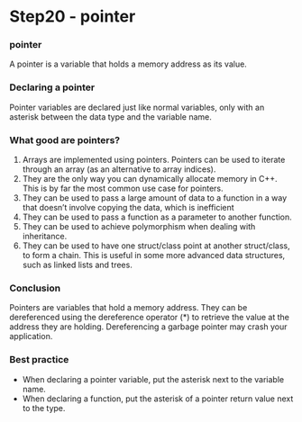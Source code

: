 # Step20 - pointer

### pointer
A pointer is a variable that holds a memory address as its value.

### Declaring a pointer
Pointer variables are declared just like normal variables, only with an asterisk between the data type and the variable name.

### What good are pointers?
1) Arrays are implemented using pointers. Pointers can be used to iterate through an array (as an alternative to array indices).
2) They are the only way you can dynamically allocate memory in C++. This is by far the most common use case for pointers.
3) They can be used to pass a large amount of data to a function in a way that doesn’t involve copying the data, which is inefficient
4) They can be used to pass a function as a parameter to another function.
5) They can be used to achieve polymorphism when dealing with inheritance.
6) They can be used to have one struct/class point at another struct/class, to form a chain. This is useful in some more advanced data structures, such as linked lists and trees.

### Conclusion
Pointers are variables that hold a memory address. They can be dereferenced using the dereference operator (*) to retrieve the value at the address they are holding. Dereferencing a garbage pointer may crash your application.

### Best practice
- When declaring a pointer variable, put the asterisk next to the variable name.
- When declaring a function, put the asterisk of a pointer return value next to the type.


